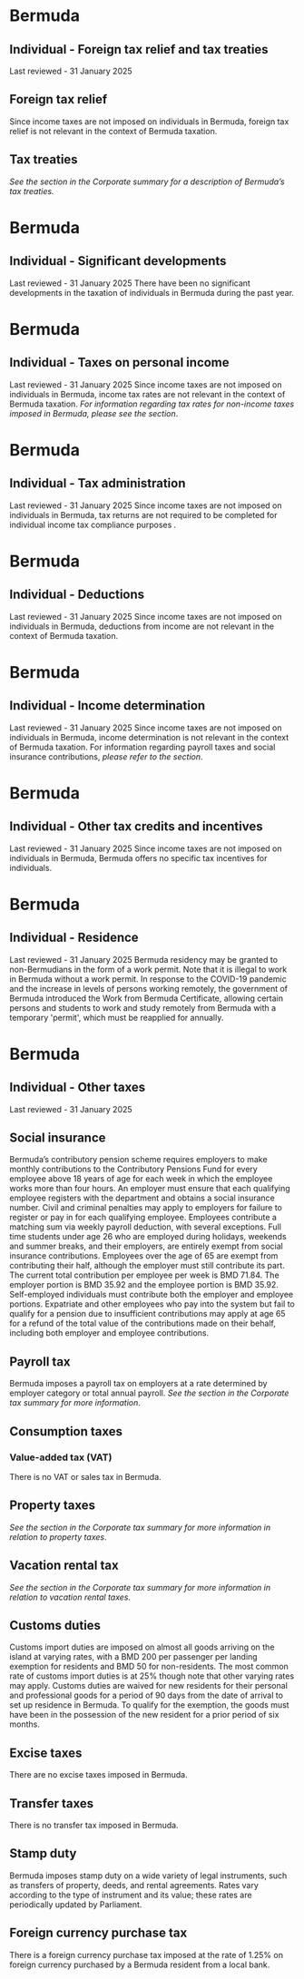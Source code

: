 # Bermuda
## Individual - Foreign tax relief and tax treaties
Last reviewed - 31 January 2025
## Foreign tax relief
Since income taxes are not imposed on individuals in Bermuda, foreign tax relief is not relevant in the context of Bermuda taxation.
## Tax treaties
_See the section in the Corporate summary for a description of Bermuda’s tax treaties._


# Bermuda
## Individual - Significant developments
Last reviewed - 31 January 2025
There have been no significant developments in the taxation of individuals in Bermuda during the past year.


# Bermuda
## Individual - Taxes on personal income
Last reviewed - 31 January 2025
Since income taxes are not imposed on individuals in Bermuda, income tax rates are not relevant in the context of Bermuda taxation. _For information regarding tax rates for non-income taxes imposed in Bermuda, please see the section_.


# Bermuda
## Individual - Tax administration
Last reviewed - 31 January 2025
Since income taxes are not imposed on individuals in Bermuda, tax returns are not required to be completed for individual income tax compliance purposes _._


# Bermuda
## Individual - Deductions
Last reviewed - 31 January 2025
Since income taxes are not imposed on individuals in Bermuda, deductions from income are not relevant in the context of Bermuda taxation.


# Bermuda
## Individual - Income determination
Last reviewed - 31 January 2025
Since income taxes are not imposed on individuals in Bermuda, income determination is not relevant in the context of Bermuda taxation. For information regarding payroll taxes and social insurance contributions, _please refer to the section_.


# Bermuda
## Individual - Other tax credits and incentives
Last reviewed - 31 January 2025
Since income taxes are not imposed on individuals in Bermuda, Bermuda offers no specific tax incentives for individuals.


# Bermuda
## Individual - Residence
Last reviewed - 31 January 2025
Bermuda residency may be granted to non-Bermudians in the form of a work permit. Note that it is illegal to work in Bermuda without a work permit.
In response to the COVID-19 pandemic and the increase in levels of persons working remotely, the government of Bermuda introduced the Work from Bermuda Certificate, allowing certain persons and students to work and study remotely from Bermuda with a temporary 'permit', which must be reapplied for annually.


# Bermuda
## Individual - Other taxes
Last reviewed - 31 January 2025
## Social insurance
Bermuda’s contributory pension scheme requires employers to make monthly contributions to the Contributory Pensions Fund for every employee above 18 years of age for each week in which the employee works more than four hours. An employer must ensure that each qualifying employee registers with the department and obtains a social insurance number. Civil and criminal penalties may apply to employers for failure to register or pay in for each qualifying employee.
Employees contribute a matching sum via weekly payroll deduction, with several exceptions. Full time students under age 26 who are employed during holidays, weekends and summer breaks, and their employers, are entirely exempt from social insurance contributions. Employees over the age of 65 are exempt from contributing their half, although the employer must still contribute its part.
The current total contribution per employee per week is BMD 71.84. The employer portion is BMD 35.92 and the employee portion is BMD 35.92. Self-employed individuals must contribute both the employer and employee portions.
Expatriate and other employees who pay into the system but fail to qualify for a pension due to insufficient contributions may apply at age 65 for a refund of the total value of the contributions made on their behalf, including both employer and employee contributions.
## Payroll tax
Bermuda imposes a payroll tax on employers at a rate determined by employer category or total annual payroll. _See the_ _section in the Corporate tax summary for more information_.
## Consumption taxes
### Value-added tax (VAT) 
There is no VAT or sales tax in Bermuda.
## Property taxes
_See the_ _section in the Corporate tax summary for more information in relation to property taxes_.
## Vacation rental tax
_See the_ _section in the Corporate tax summary for more information in relation to vacation rental taxes._
## Customs duties
Customs import duties are imposed on almost all goods arriving on the island at varying rates, with a BMD 200 per passenger per landing exemption for residents and BMD 50 for non-residents. The most common rate of customs import duties is at 25% though note that other varying rates may apply. 
Customs duties are waived for new residents for their personal and professional goods for a period of 90 days from the date of arrival to set up residence in Bermuda. To qualify for the exemption, the goods must have been in the possession of the new resident for a prior period of six months.
## Excise taxes
There are no excise taxes imposed in Bermuda.
## Transfer taxes
There is no transfer tax imposed in Bermuda.
## Stamp duty
Bermuda imposes stamp duty on a wide variety of legal instruments, such as transfers of property, deeds, and rental agreements. Rates vary according to the type of instrument and its value; these rates are periodically updated by Parliament.
## Foreign currency purchase tax
There is a foreign currency purchase tax imposed at the rate of 1.25% on foreign currency purchased by a Bermuda resident from a local bank.


